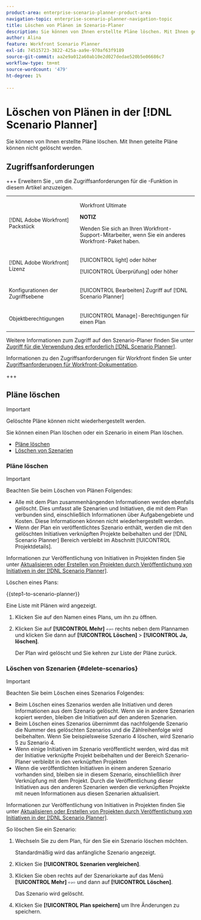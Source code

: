 ```yaml
---
product-area: enterprise-scenario-planner-product-area
navigation-topic: enterprise-scenario-planner-navigation-topic
title: Löschen von Plänen im Szenario-Planer
description: Sie können von Ihnen erstellte Pläne löschen. Mit Ihnen geteilte Pläne können nicht gelöscht werden.
author: Alina
feature: Workfront Scenario Planner
exl-id: 74515723-3822-425a-aa9e-970af63f9189
source-git-commit: aa2e9a012a60ab10e2d027dedae520b5e06686c7
workflow-type: tm+mt
source-wordcount: '479'
ht-degree: 1%

---
```


# Löschen von Plänen in der [!DNL Scenario Planner]

Sie können von Ihnen erstellte Pläne löschen. Mit Ihnen geteilte Pläne können nicht gelöscht werden.

## Zugriffsanforderungen

+++ Erweitern Sie , um die Zugriffsanforderungen für die -Funktion in diesem Artikel anzuzeigen. 

<table style="table-layout:auto"> 
 <col> 
 <col> 
 <tbody> 
  <tr> 
   <td> <p>[!DNL Adobe Workfront] Packstück</p> </td> 
   <td> 
   <p>Workfront Ultimate</p>
<p><b>NOTIZ</b></p>
<p>Wenden Sie sich an Ihren Workfront-Support-Mitarbeiter, wenn Sie ein anderes Workfront-Paket haben.</p>
   </td> 
  </tr> 
  <tr> 
   <td> <p>[!DNL Adobe Workfront] Lizenz</p> </td> 
   <td> <p>[!UICONTROL light] oder höher</p> 
   <p>[!UICONTROL Überprüfung] oder höher</p> </td> 
  </tr> 
    <tr> 
   <td>Konfigurationen der Zugriffsebene</td> 
   <td> <p>[!UICONTROL Bearbeiten] Zugriff auf [!DNL Scenario Planner]</p> </td> 
  </tr> 
  <tr> 
   <td> <p>Objektberechtigungen </p> </td> 
   <td> <p>[!UICONTROL Manage]-Berechtigungen für einen Plan</p> </td> 
  </tr> 
 </tbody> 
</table>

Weitere Informationen zum Zugriff auf den Szenario-Planer finden Sie unter [Zugriff für die Verwendung des erforderlich [!DNL Scenario Planner]](../scenario-planner/access-needed-to-use-sp.md).

Informationen zu den Zugriffsanforderungen für Workfront finden Sie unter [Zugriffsanforderungen für Workfront-Dokumentation](/help/quicksilver/administration-and-setup/add-users/access-levels-and-object-permissions/access-level-requirements-in-documentation.md).

+++

<!--Old:
<table style="table-layout:auto"> 
 <col> 
 <col> 
 <tbody> 
  <tr> 
   <td> <p>[!DNL Adobe Workfront] plan*</p> </td> 
   <td> <ul></li>
   <li><p>New: Ultimate </p></li>
   <p>The Scenario Planner is not available for the new Workfront Select or Workfront Prime plans. </p>
   <li><p>Current: [!UICONTROL Business] or higher</p></ul>
   </td> 
  </tr> 
  <tr> 
   <td> <p>[!DNL Adobe Workfront] license*</p> </td> 
   <td> <p>New: Light or higher</p> 
   <p>Current: [!UICONTROL Review] or higher</p> </td> 
  </tr> 
  <tr> 
   <td>Product* </td> 
   <td> <ul><li><p>For the new Workfront plans:</p><p> Adobe Workfront</li></p>
   <li><p>For the current Workfront plans: </p>
   <p>Adobe Workfront</p> <p>Adobe Workfront Scenario Planner</p></li></ul>
   
   <p>For more information, see <a href="../scenario-planner/access-needed-to-use-sp.md" class="MCXref xref">Access needed to use the [!DNL Scenario Planner]</a>. </p> </td> 
  </tr> 
  <tr data-mc-conditions=""> 
   <td>Access level </td> 
   <td> <p>[!UICONTROL Edit] access to the [!DNL Scenario Planner]</p> </td> 
  </tr> 
  <tr data-mc-conditions=""> 
   <td> <p>Object permissions </p> </td> 
   <td> <p>[!UICONTROL Manage] permissions to a plan</p> <p>For information on requesting additional access to a plan, see <a href="../scenario-planner/request-access-to-plan.md" class="MCXref xref">Request access to a plan in the [!DNL Scenario Planner]</a>.</p> </td> 
  </tr> 
 </tbody> 
</table>-->

## Pläne löschen

>[!IMPORTANT]
>
>Gelöschte Pläne können nicht wiederhergestellt werden.

Sie können einen Plan löschen oder ein Szenario in einem Plan löschen.

* [Pläne löschen](#delete-plans)
* [Löschen von Szenarien](#delete-scenarios)

### Pläne löschen

>[!IMPORTANT]
>
>Beachten Sie beim Löschen von Plänen Folgendes:
>
>* Alle mit dem Plan zusammenhängenden Informationen werden ebenfalls gelöscht. Dies umfasst alle Szenarien und Initiativen, die mit dem Plan verbunden sind, einschließlich Informationen über Aufgabengebiete und Kosten. Diese Informationen können nicht wiederhergestellt werden.
>* Wenn der Plan ein veröffentlichtes Szenario enthält, werden die mit den gelöschten Initiativen verknüpften Projekte beibehalten und der [!DNL Scenario Planner] Bereich verbleibt im Abschnitt [!UICONTROL Projektdetails].
>
>  Informationen zur Veröffentlichung von Initiativen in Projekten finden Sie unter [Aktualisieren oder Erstellen von Projekten durch Veröffentlichung von Initiativen in der [!DNL Scenario Planner]](../scenario-planner/publish-scenarios-update-projects.md).

Löschen eines Plans:

{{step1-to-scenario-planner}}

Eine Liste mit Plänen wird angezeigt.

1. Klicken Sie auf den Namen eines Plans, um ihn zu öffnen.
1. Klicken Sie auf **[!UICONTROL Mehr]** ![Mehr &#x200B;](assets/more-menu.png) rechts neben dem Plannamen und klicken Sie dann auf **[!UICONTROL Löschen]** > **[!UICONTROL Ja, löschen]**.

   Der Plan wird gelöscht und Sie kehren zur Liste der Pläne zurück.

### Löschen von Szenarien {#delete-scenarios}

>[!IMPORTANT]
>
>Beachten Sie beim Löschen eines Szenarios Folgendes:
>
>* Beim Löschen eines Szenarios werden alle Initiativen und deren Informationen aus dem Szenario gelöscht. Wenn sie in andere Szenarien kopiert werden, bleiben die Initiativen auf den anderen Szenarien.
>* Beim Löschen eines Szenarios übernimmt das nachfolgende Szenario die Nummer des gelöschten Szenarios und die Zählreihenfolge wird beibehalten. Wenn Sie beispielsweise Szenario 4 löschen, wird Szenario 5 zu Szenario 4.
>* Wenn einige Initiativen im Szenario veröffentlicht werden, wird das mit der Initiative verknüpfte Projekt beibehalten und der Bereich Szenario-Planer verbleibt in den verknüpften Projekten
>* Wenn die veröffentlichten Initiativen in einem anderen Szenario vorhanden sind, bleiben sie in diesem Szenario, einschließlich ihrer Verknüpfung mit dem Projekt. Durch die Veröffentlichung dieser Initiativen aus den anderen Szenarien werden die verknüpften Projekte mit neuen Informationen aus diesen Szenarien aktualisiert.
>
>  Informationen zur Veröffentlichung von Initiativen in Projekten finden Sie unter [Aktualisieren oder Erstellen von Projekten durch Veröffentlichung von Initiativen in der [!DNL Scenario Planner]](../scenario-planner/publish-scenarios-update-projects.md).

So löschen Sie ein Szenario:

1. Wechseln Sie zu dem Plan, für den Sie ein Szenario löschen möchten.

   Standardmäßig wird das anfängliche Szenario angezeigt.

1. Klicken Sie **[!UICONTROL Szenarien vergleichen]**.
1. Klicken Sie oben rechts auf der Szenariokarte auf das Menü **[!UICONTROL Mehr]** ![Mehr](assets/more-menu.png) und dann auf **[!UICONTROL Löschen]**.

   Das Szenario wird gelöscht.

1. Klicken Sie **[!UICONTROL Plan speichern]** um Ihre Änderungen zu speichern.

<!--
<div data-mc-conditions="QuicksilverOrClassic.Draft mode">
<h2>Delete initiatives</h2>
<p>(NOTE: moved this section to its own article about deleting initiatives) </p> <note type="important">
<p>Consider the following when deleting initiatives:</p>
<ul>
<li>Deleting an initiative deletes the job roles and cost information from the initiative.</li>
<li><span>When you delete an initiative that is published to a project, the initiative is removed from the scenario but the Scenario Planner area remains in the Project Details section.</span> </li>
<li> <p>If the initiative you delete is the only published initiative on the scenario, the indicator that the plan has been published is also removed. </p> <p>For information about publishing initiatives to projects, see <a href="../scenario-planner/publish-scenarios-update-projects.md" class="MCXref xref">Update or create projects by publishing initiatives in the Scenario Planner</a>.</p> </li>
</ul>
</note>
<p>To delete an initiative:</p>
<ol>
<li value="1"> <p> <p>Click the <strong>Main Menu</strong> icon <img src="assets/main-menu-icon.png">, then click Scenarios.</p> </p> <p>A list of plans displays. </p> </li>
<li value="2">Click the name of a plan to open it, then locate the initiative you want to delete.</li>
<li value="3"> <p>Click the <strong>More menu</strong> <img src="assets/more-menu.png"> to the right of the initiative name, then click <strong>Delete</strong> > <strong>Yes, delete it</strong>. </p> <p>The initiative is deleted. </p> </li>
<li value="4">Click <strong>Save Plan</strong> to save your changes. </li>
</ol>
</div>
-->


